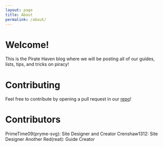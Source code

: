 ```yaml
---
layout: page
title: About
permalink: /about/
---
```


# Welcome!
This is the Pirate Haven blog where we will be posting all of our guides, lists, tips, and tricks on piracy!

# Contributing
Feel free to contribute by opening a pull request in our <a href="https://github.com/pirate-haven/pirate-haven.github.io">repo</a>! 

# Contributors
PrimeTime09(pryme-svg): Site Designer and Creator
Crenshaw1312: Site Designer
Another Red(reat): Guide Creator
